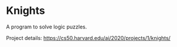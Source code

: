 # **Knights**

A program to solve logic puzzles.

Project details: https://cs50.harvard.edu/ai/2020/projects/1/knights/
